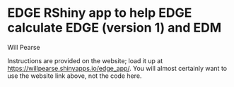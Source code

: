 EDGE RShiny app to help EDGE calculate EDGE (version 1) and EDM
===============================================================
Will Pearse

Instructions are provided on the website; load it up at
https://willpearse.shinyapps.io/edge_app/. You will almost certainly
want to use the website link above, not the code here.